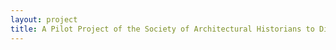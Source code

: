```yaml
--- 
layout: project 
title: A Pilot Project of the Society of Architectural Historians to Digitize, Share and House At Risk 35mm Slide Collections of Architectural Historians and Built Environment Professionals for Scholarly Research, Teaching and Public Access
---
```



